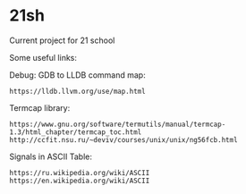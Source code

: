 # 21sh
Current project for 21 school


 Some useful links:
 
Debug:
GDB to LLDB command map:

	https://lldb.llvm.org/use/map.html


Termcap library:

	https://www.gnu.org/software/termutils/manual/termcap-1.3/html_chapter/termcap_toc.html
	http://ccfit.nsu.ru/~deviv/courses/unix/unix/ng56fcb.html

Signals in ASCII Table:

	https://ru.wikipedia.org/wiki/ASCII 
	https://en.wikipedia.org/wiki/ASCII

